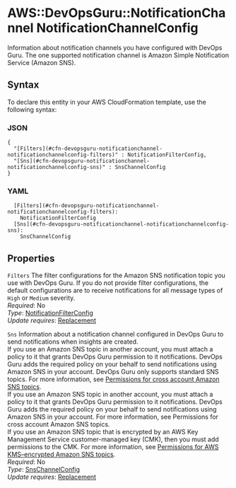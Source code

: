 # AWS::DevOpsGuru::NotificationChannel NotificationChannelConfig<a name="aws-properties-devopsguru-notificationchannel-notificationchannelconfig"></a>

 Information about notification channels you have configured with DevOps Guru\. The one supported notification channel is Amazon Simple Notification Service \(Amazon SNS\)\.

## Syntax<a name="aws-properties-devopsguru-notificationchannel-notificationchannelconfig-syntax"></a>

To declare this entity in your AWS CloudFormation template, use the following syntax:

### JSON<a name="aws-properties-devopsguru-notificationchannel-notificationchannelconfig-syntax.json"></a>

```
{
  "[Filters](#cfn-devopsguru-notificationchannel-notificationchannelconfig-filters)" : NotificationFilterConfig,
  "[Sns](#cfn-devopsguru-notificationchannel-notificationchannelconfig-sns)" : SnsChannelConfig
}
```

### YAML<a name="aws-properties-devopsguru-notificationchannel-notificationchannelconfig-syntax.yaml"></a>

```
  [Filters](#cfn-devopsguru-notificationchannel-notificationchannelconfig-filters): 
    NotificationFilterConfig
  [Sns](#cfn-devopsguru-notificationchannel-notificationchannelconfig-sns): 
    SnsChannelConfig
```

## Properties<a name="aws-properties-devopsguru-notificationchannel-notificationchannelconfig-properties"></a>

`Filters`  <a name="cfn-devopsguru-notificationchannel-notificationchannelconfig-filters"></a>
 The filter configurations for the Amazon SNS notification topic you use with DevOps Guru\. If you do not provide filter configurations, the default configurations are to receive notifications for all message types of `High` or `Medium` severity\.   
*Required*: No  
*Type*: [NotificationFilterConfig](aws-properties-devopsguru-notificationchannel-notificationfilterconfig.md)  
*Update requires*: [Replacement](https://docs.aws.amazon.com/AWSCloudFormation/latest/UserGuide/using-cfn-updating-stacks-update-behaviors.html#update-replacement)

`Sns`  <a name="cfn-devopsguru-notificationchannel-notificationchannelconfig-sns"></a>
 Information about a notification channel configured in DevOps Guru to send notifications when insights are created\.   
If you use an Amazon SNS topic in another account, you must attach a policy to it that grants DevOps Guru permission to it notifications\. DevOps Guru adds the required policy on your behalf to send notifications using Amazon SNS in your account\. DevOps Guru only supports standard SNS topics\. For more information, see [Permissions for cross account Amazon SNS topics](https://docs.aws.amazon.com/devops-guru/latest/userguide/sns-required-permissions.html)\.  
If you use an Amazon SNS topic in another account, you must attach a policy to it that grants DevOps Guru permission to it notifications\. DevOps Guru adds the required policy on your behalf to send notifications using Amazon SNS in your account\. For more information, see Permissions for cross account Amazon SNS topics\.  
If you use an Amazon SNS topic that is encrypted by an AWS Key Management Service customer\-managed key \(CMK\), then you must add permissions to the CMK\. For more information, see [Permissions for AWS KMS–encrypted Amazon SNS topics](https://docs.aws.amazon.com/devops-guru/latest/userguide/sns-kms-permissions.html)\.  
*Required*: No  
*Type*: [SnsChannelConfig](aws-properties-devopsguru-notificationchannel-snschannelconfig.md)  
*Update requires*: [Replacement](https://docs.aws.amazon.com/AWSCloudFormation/latest/UserGuide/using-cfn-updating-stacks-update-behaviors.html#update-replacement)